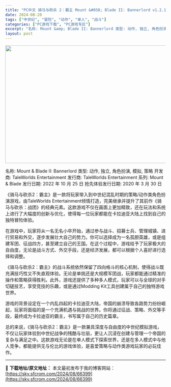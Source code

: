 ```yaml
---
title: "PC中文 骑马与砍杀 2：霸主 Mount &#038; Blade II: Bannerlord v1.2.11.45697 41G"
date: 2024-08-20
tags: ["中世纪", "冒险", "动作", "单人", "战斗"]
categories: ["PC游戏下载", "PC游戏专区"]
excerpt: "名称: Mount &amp; Blade II: Bannerlord 类型: 动作, 独立, 角色扮演, 模拟, 策略 开发商: TaleWorlds Entertainment 发行商: TaleWorlds Entertainment 系列: Mount &amp; Blade 发行日期: &hellip;"
layout: post
---
```


<img class="aligncenter size-full wp-image-66400" src="https://sky.sfcrom.com/wp-content/uploads/2024/08/2024082003513766.webp" alt="" width="660" height="370" />

名称: Mount &amp; Blade II: Bannerlord
类型: 动作, 独立, 角色扮演, 模拟, 策略
开发商: TaleWorlds Entertainment
发行商: TaleWorlds Entertainment
系列: Mount &amp; Blade
发行日期: 2022 年 10 月 25 日
抢先体验发行日期: 2020 年 3 月 30 日

《骑马与砍杀2：霸主》是一款将玩家带入到中世纪混乱时期的策略/动作类角色扮演游戏，由TaleWorlds Entertainment倾情打造，完美继承并提升了其前作《骑马与砍杀：战团》的经典元素。这款游戏不仅在画面上更加精致，还在玩法和系统上进行了大幅度的创新与优化，使得每一位玩家都能在卡拉迪亚大陆上找到自己的独特冒险体验。

在游戏中，玩家将从一名无名小卒开始，通过参与战斗、招募士兵、管理城镇、进行贸易和外交，逐步发展壮大自己的势力。你可以选择成为一名孤胆英雄，或是组建军团、征战四方，甚至建立自己的王国。在这个过程中，游戏给予了玩家极大的自由度，无论是战斗方式、外交手段，还是经济发展，都可以根据个人喜好进行选择和调整。

《骑马与砍杀2：霸主》的战斗系统依然保留了四向格斗的核心机制，使得战斗既充满技巧性又不失直观体验。无论是单挑还是大规模军团战，玩家都能通过精准的操作和策略获得胜利。此外，游戏还提供了多种多人模式，玩家可以与全球的对手切磋技艺，享受竞技的乐趣，或是通过Modding Kit工具创建属于自己的独特游戏世界。

游戏的背景设定在一个内乱四起的卡拉迪亚大陆，帝国的崩溃导致各路势力纷纷崛起，玩家将面临的是一个充满机遇与挑战的世界。你将通过征战、策略、外交等手段，最终成为卡拉迪亚的霸主，书写属于自己的历史篇章。

总的来说，《骑马与砍杀2：霸主》是一款兼具深度与自由度的中世纪模拟游戏，不仅让玩家体验到中世纪战争的残酷与壮丽，更让人沉浸在创建与管理一个帝国的复杂与满足之中。这款游戏无论是在单人模式下探索世界，还是在多人模式中与他人竞争，都能提供无与伦比的游戏体验，是喜爱策略与动作类游戏玩家的必玩佳作。

---
📖 **下载地址/原文地址：** 本文最初发布于我的博客网站：[https://sky.sfcrom.com/2024/08/66399](https://sky.sfcrom.com/2024/08/66399)
